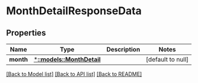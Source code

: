 # MonthDetailResponseData

## Properties
Name | Type | Description | Notes
------------ | ------------- | ------------- | -------------
**month** | [***::models::MonthDetail**](MonthDetail.md) |  | [default to null]

[[Back to Model list]](../README.md#documentation-for-models) [[Back to API list]](../README.md#documentation-for-api-endpoints) [[Back to README]](../README.md)


